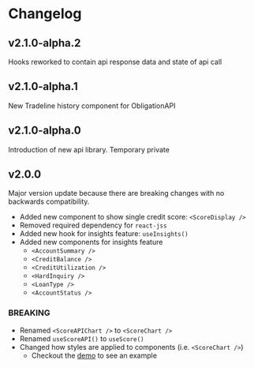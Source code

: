 # Changelog

## v2.1.0-alpha.2
Hooks reworked to contain api response data and state of api call

## v2.1.0-alpha.1
New Tradeline history component for ObligationAPI

## v2.1.0-alpha.0
Introduction of new api library. Temporary private

## v2.0.0

Major version update because there are breaking changes with no backwards compatibility.

* Added new component to show single credit score: `<ScoreDisplay />`
* Removed required dependency for `react-jss`
* Added new hook for insights feature: `useInsights()`
* Added new components for insights feature
  * `<AccountSummary />`
  * `<CreditBalance />`
  * `<CreditUtilization />`
  * `<HardInquiry />`
  * `<LoanType />`
  * `<AccountStatus />`

### BREAKING
* Renamed `<ScoreAPIChart />` to `<ScoreChart />`
* Renamed `useScoreAPI()` to `useScore()`
* Changed how styles are applied to components (i.e. `<ScoreChart />`)
  * Checkout the [demo](https://github.com/levelcredit/js-app-component-demo/blob/master/src/CreditAPI/score/ChartDemo.js) to see an example
